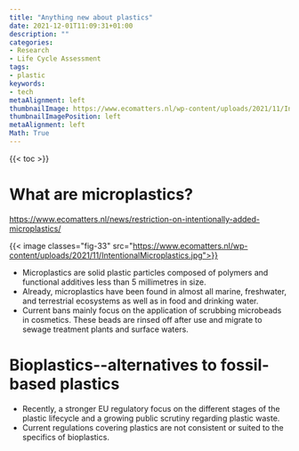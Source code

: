 ```yaml
---
title: "Anything new about plastics"
date: 2021-12-01T11:09:31+01:00
description: ""
categories:
- Research
- Life Cycle Assessment
tags:
- plastic
keywords:
- tech
metaAlignment: left
thumbnailImage: https://www.ecomatters.nl/wp-content/uploads/2021/11/IntentionalMicroplastics.jpg
thumbnailImagePosition: left
metaAlignment: left
Math: True
---
```


<!--more-->
{{< toc >}}

# What are microplastics?
https://www.ecomatters.nl/news/restriction-on-intentionally-added-microplastics/

{{< image classes="fig-33" src="https://www.ecomatters.nl/wp-content/uploads/2021/11/IntentionalMicroplastics.jpg">}}

* Microplastics are solid plastic particles composed of polymers and functional additives less than 5 millimetres in size.
* Already, microplastics have been found in almost all marine, freshwater, and terrestrial ecosystems as well as in food and drinking water.
* Current bans mainly focus on the application of scrubbing microbeads in cosmetics. These beads are rinsed off after use and migrate to sewage treatment plants and surface waters.

# Bioplastics--alternatives to fossil-based plastics
* Recently, a stronger EU regulatory focus on the different stages of the plastic lifecycle and a growing public scrutiny regarding plastic waste.
* Current regulations covering plastics are not consistent or suited to the specifics of bioplastics.
